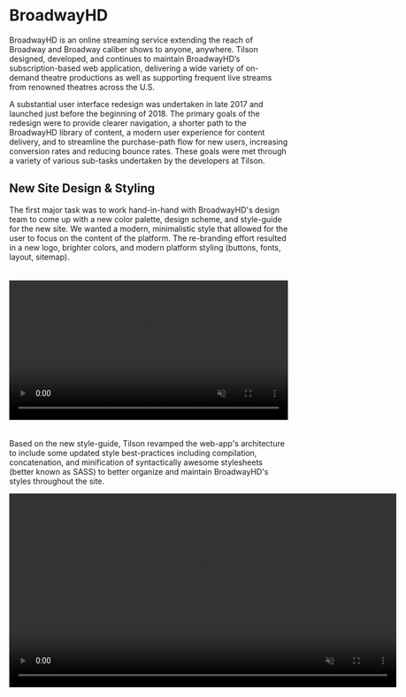 # BroadwayHD

BroadwayHD is an online streaming service extending the reach of Broadway and Broadway caliber shows to anyone, anywhere.  Tilson designed, developed, and continues to maintain BroadwayHD’s subscription-based web application, delivering a wide variety of on-demand theatre productions as well as supporting frequent live streams from renowned theatres across the U.S.

A substantial user interface redesign was undertaken in late 2017 and launched just before the beginning of 2018.  The primary goals of the redesign were to provide clearer navigation, a shorter path to the BroadwayHD library of content, a modern user experience for content delivery, and to streamline the purchase-path flow for new users, increasing conversion rates and reducing bounce rates.  These goals were met through a variety of various sub-tasks undertaken by the developers at Tilson.

## New Site Design & Styling

The first major task was to work hand-in-hand with BroadwayHD's design team to come up with a new color palette, design scheme, and style-guide for the new site.  We wanted a modern, minimalistic style that allowed for the user to focus on the content of the platform.  The re-branding effort resulted in a new logo, brighter colors, and modern platform styling (buttons, fonts, layout, sitemap).

<video playsinline autoplay muted loop style="width:100%; padding: 20px 0; text-align:center;">
  <source src="img/desktop_straight.webm" type="video/webm" />
</video>

Based on the new style-guide, Tilson revamped the web-app's architecture to include some updated style best-practices including compilation, concatenation, and minification of syntactically awesome stylesheets (better known as SASS) to better organize and maintain BroadwayHD's styles throughout the site.

<video playsinline autoplay muted loop width="700">
  <source src="img/qvid.webm" type="video/webm" />
</video>
